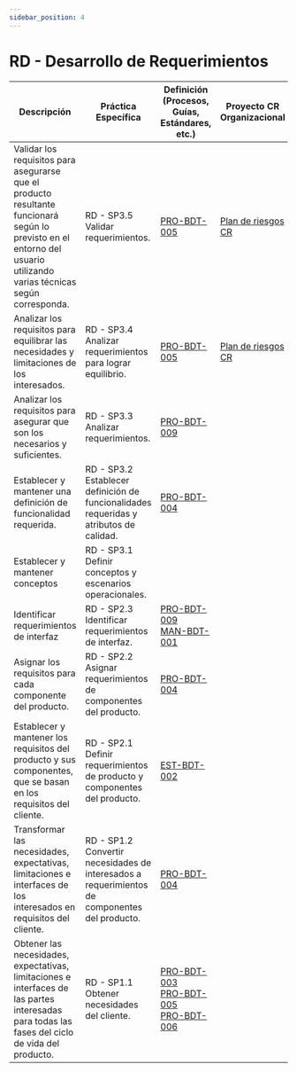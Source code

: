 ```yaml
---
sidebar_position: 4
---
```


# RD - Desarrollo de Requerimientos

| Descripción                                                             | Práctica Específica                                                                           | Definición (Procesos, Guías, Estándares, etc.) | Proyecto CR Organizacional | Proyecto Zeitgeist | Proyecto Departamental |
| ----------------------------------------------------------------------- | --------------------------------------------------------------------------------------------- | ---------------------------------------------- | -------------------------- | ------------------ | ---------------------- |
|Validar los requisitos para asegurarse que el producto resultante funcionará según lo previsto en el entorno del usuario utilizando varias técnicas según corresponda.| RD - SP3.5 Validar requerimientos.                                                            |[PRO-BDT-005](https://black-dot-2024.github.io/docs/procesos/pro-bdt-005)|[Plan de riesgos CR](https://docs.google.com/spreadsheets/d/1qlkNWrnsY4GdnN6vlMMmOpeQMdMY4EydTHZ9DmPvUGE/edit#gid=165537897)|[Plan de riesgos ZG](https://docs.google.com/spreadsheets/d/1qlkNWrnsY4GdnN6vlMMmOpeQMdMY4EydTHZ9DmPvUGE/edit#gid=1358524966)<br/>[Wireframes](https://www.figma.com/file/sOKG9BQ6EZwphwdqBi5gJY/Zeitgeist?type=design&node-id=2%3A9&mode=design&t=hEHMRpmOBep0wfrK-1)|[Plan de riesgos departamental](https://docs.google.com/spreadsheets/d/1qlkNWrnsY4GdnN6vlMMmOpeQMdMY4EydTHZ9DmPvUGE/edit#gid=1756945596)|
|Analizar los requisitos para equilibrar las necesidades y limitaciones de los interesados.| RD - SP3.4 Analizar requerimientos para lograr equilibrio.                                    |[PRO-BDT-005](https://black-dot-2024.github.io/docs/procesos/pro-bdt-005)|[Plan de riesgos CR](https://docs.google.com/spreadsheets/d/1qlkNWrnsY4GdnN6vlMMmOpeQMdMY4EydTHZ9DmPvUGE/edit#gid=165537897)|[Plan de riesgos ZG](https://docs.google.com/spreadsheets/d/1qlkNWrnsY4GdnN6vlMMmOpeQMdMY4EydTHZ9DmPvUGE/edit#gid=1358524966)|[Plan de riesgos departamental](https://docs.google.com/spreadsheets/d/1qlkNWrnsY4GdnN6vlMMmOpeQMdMY4EydTHZ9DmPvUGE/edit#gid=1756945596)|
|Analizar los requisitos para asegurar que son los necesarios y suficientes.| RD - SP3.3 Analizar requerimientos.                                                           |[PRO-BDT-009](https://black-dot-2024.github.io/docs/procesos/pro-bdt-009)|                            |[Plan de pruebas ZG](https://black-dot-2024.github.io/docs/zeitgeist/Plan%20de%20Pruebas)|                        |
|Establecer y mantener una definición de funcionalidad requerida.| RD - SP3.2 Establecer definición de funcionalidades requeridas y atributos de calidad.        |[PRO-BDT-004](https://black-dot-2024.github.io/docs/procesos/pro-bdt-004)|                            |[ERS ZG](https://docs.google.com/document/d/1j7CtRqzuAebw2_GAww44feldwdizBmAH_09C2hNYo3M/edit?usp=sharing)|                        |
|Establecer y mantener conceptos| RD - SP3.1 Definir conceptos y escenarios operacionales.                                      |                                                |                            |                    |                        |
|Identificar requerimientos de interfaz | RD - SP2.3 Identificar requerimientos de interfaz.                                            |[PRO-BDT-009](https://black-dot-2024.github.io/docs/procesos/pro-bdt-009)<br/>[MAN-BDT-001](https://black-dot-2024.github.io/docs/manuales/man-bdt-001)|                            |[Wireframes ZG](https://www.figma.com/file/sOKG9BQ6EZwphwdqBi5gJY/Zeitgeist?type=design&node-id=2%3A9&mode=design&t=hEHMRpmOBep0wfrK-1)||
|Asignar los requisitos para cada componente del producto.| RD - SP2.2 Asignar requerimientos de componentes del producto.                                |[PRO-BDT-004](https://black-dot-2024.github.io/docs/procesos/pro-bdt-004)|                            |[ERS ZG](https://docs.google.com/document/d/1j7CtRqzuAebw2_GAww44feldwdizBmAH_09C2hNYo3M/edit?usp=sharing)|                        |
|Establecer y mantener los requisitos del producto y sus componentes, que se basan en los requisitos del cliente.| RD - SP2.1 Definir requerimientos de producto y componentes del producto.                     |[EST-BDT-002](https://black-dot-2024.github.io/docs/estandares/est-bdt-002)|                            |[Diagrama de paquetes ZG](https://drive.google.com/file/d/1DS0Hl2mXdnfzyxl1GxKoYKttxs_ehKFy/view?usp=sharing)|                        |
|Transformar las necesidades, expectativas, limitaciones e interfaces de los interesados en requisitos del cliente.| RD - SP1.2 Convertir necesidades de interesados a requerimientos de componentes del producto. |[PRO-BDT-004](https://black-dot-2024.github.io/docs/procesos/pro-bdt-004)|                            |[Impact mapping ZG](https://black-dot-2024.github.io/docs/zeitgeist/imapactMappingZG)<br/>[ERS ZG](https://docs.google.com/document/d/1j7CtRqzuAebw2_GAww44feldwdizBmAH_09C2hNYo3M/edit?usp=sharing)|                        |
|Obtener las necesidades, expectativas, limitaciones e interfaces de las partes interesadas para todas las fases del ciclo de vida del producto.| RD - SP1.1 Obtener necesidades del cliente.                                                   |[PRO-BDT-003](https://black-dot-2024.github.io/docs/procesos/pro-bdt-003)<br/>[PRO-BDT-005](https://black-dot-2024.github.io/docs/procesos/pro-bdt-005)<br/>[PRO-BDT-006](https://black-dot-2024.github.io/docs/procesos/pro-bdt-006)|                            |[Sesiones de retroalimentacion con ZG](https://drive.google.com/drive/folders/13pXZrsYQYehN8SM_9q8-kKZ4z5pVZ-G5?usp=sharing)<br/>[Visión de ZG](https://black-dot-2024.github.io/docs/zeitgeist/vision-proyecto-ZG)|                        |
